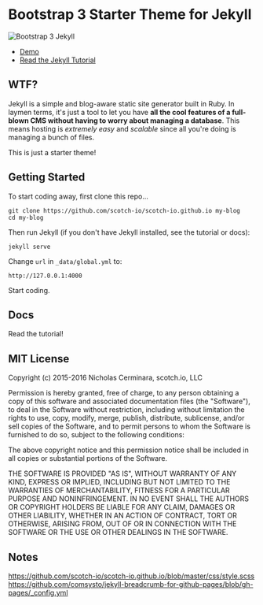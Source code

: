 # Bootstrap 3 Starter Theme for Jekyll

![Bootstrap 3 Jekyll](https://scotch.io/wp-content/uploads/2015/10/bootstrap-plus-jekyll.png)

* [Demo](http://scotch-io.github.io)
* [Read the Jekyll Tutorial](https://scotch.io/tutorials/getting-started-with-jekyll-plus-a-free-bootstrap-3-starter-theme)

## WTF?

Jekyll is a simple and blog-aware static site generator built in Ruby. In laymen terms, it's just a tool to let you have **all the cool features of a full-blown CMS without having to worry about managing a database**. This means hosting is *extremely easy* and *scalable* since all you're doing is managing a bunch of files.

This is just a starter theme!


## Getting Started

To start coding away, first clone this repo...

```
git clone https://github.com/scotch-io/scotch-io.github.io my-blog
cd my-blog
```

Then run Jekyll (if you don't have Jekyll installed, see the tutorial or docs):

```
jekyll serve
```

Change `url` in `_data/global.yml` to:

```
http://127.0.0.1:4000
```

Start coding.



## Docs

Read the tutorial!



## MIT License

Copyright (c) 2015-2016 Nicholas Cerminara, scotch.io, LLC

Permission is hereby granted, free of charge, to any person obtaining a copy of this software and associated documentation files (the "Software"), to deal in the Software without restriction, including without limitation the rights to use, copy, modify, merge, publish, distribute, sublicense, and/or sell copies of the Software, and to permit persons to whom the Software is furnished to do so, subject to the following conditions:

The above copyright notice and this permission notice shall be included in all copies or substantial portions of the Software.

THE SOFTWARE IS PROVIDED "AS IS", WITHOUT WARRANTY OF ANY KIND, EXPRESS OR IMPLIED, INCLUDING BUT NOT LIMITED TO THE WARRANTIES OF MERCHANTABILITY, FITNESS FOR A PARTICULAR PURPOSE AND NONINFRINGEMENT. IN NO EVENT SHALL THE AUTHORS OR COPYRIGHT HOLDERS BE LIABLE FOR ANY CLAIM, DAMAGES OR OTHER LIABILITY, WHETHER IN AN ACTION OF CONTRACT, TORT OR OTHERWISE, ARISING FROM, OUT OF OR IN CONNECTION WITH THE SOFTWARE OR THE USE OR OTHER DEALINGS IN THE SOFTWARE.



##  Notes

https://github.com/scotch-io/scotch-io.github.io/blob/master/css/style.scss
https://github.com/comsysto/jekyll-breadcrumb-for-github-pages/blob/gh-pages/_config.yml



